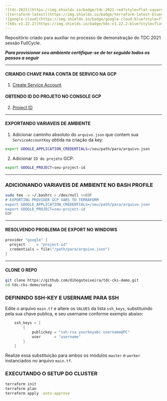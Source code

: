 ```yaml
---
![tdc-2021](https://img.shields.io/badge/tdc-2021-red?style=flat-square)
![terraform-latest](https://img.shields.io/badge/terraform-latest-blueviolet?style=flat-square)
![google-cloud](https://img.shields.io/badge/google-cloud-blue?style=flat-square)
![k8s-v1.22.2](https://img.shields.io/badge/k8s-v1.22.2-blue?style=flat-square)
---
```


Repositório criado para auxiliar no processo de demonstração do TDC 2021 sessão FullCycle.

***Para provisionar seu ambiente certifique-se de ter seguido todos os passos a seguir***

---
#### CRIANDO CHAVE PARA CONTA DE SERVICO NA GCP

1. [Create Service Account](https://console.cloud.google.com/apis/credentials/serviceaccountkey "Create Service Account")

#### OBTENDO ID DO PROJETO NO CONSOLE GCP

2. [Project ID](https://console.cloud.google.com/home/dashboard "Project ID")

---
#### EXPORTANDO VARIAVEIS DE AMBIENTE

1. Adicionar caminho absoluto do `arquivo.json` que contem sua `ServiceAccountKey` obtida na criação da key:
```sh
export GOOGLE_APPLICATION_CREDENTIALS=/seu/path/para/arquivo.json
```

2. Adicionar `ID do projeto` GCP:
```sh
export GOOGLE_PROJECT=seu-project-id
```

---
### ADICIONANDO VARIAVEIS DE AMBIENTE NO BASH PROFILE

```sh
sudo tee -a ~/.bashrc > /dev/null <<EOF
# EXPORTING PROVIDER GCP VARS TO TERRAFORM
export GOOGLE_APPLICATION_CREDENTIALS=/seu/path/para/arquivo.json
export GOOGLE_PROJECT=seu-project-id
EOF
```
---
#### RESOLVENDO PROBLEMA DE EXPORT NO WINDOWS

```go
provider "google" {
  project     = "project-id"
  credentials = file("/path/para/arquivo.json")
}
```
---

#### CLONE O REPO

```sh
git clone https://github.com/dihogoteixeira/tdc-cks-demo.git
cd tdc-cks-demo/setup
```

### DEFININDO SSH-KEY E USERNAME PARA SSH

Edite o arquivo `main.tf` e altere os `VALUES` da lista `ssh_keys`, substituindo pela sua chave publica, e seu username conforme exemplo abaixo:

```go
    ssh_keys = [
        {
            publickey = "ssh-rsa yourkeyabc username@PC"
            user      = "username"
        } 
    ]
```

Realize essa substituição para ambos os módulos `master` e `worker` instanciados no arquivo `main.tf`.

### EXECUTANDO O SETUP DO CLUSTER

```sh
terraform init
terraform plan
terraform apply -auto-approve
```